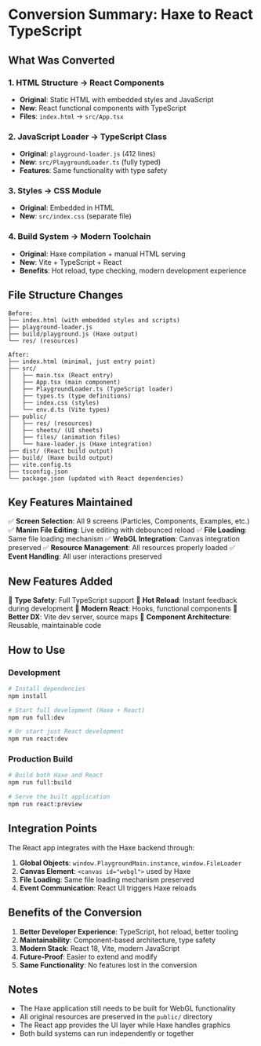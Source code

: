 # Conversion Summary: Haxe to React TypeScript

## What Was Converted

### 1. HTML Structure → React Components
- **Original**: Static HTML with embedded styles and JavaScript
- **New**: React functional components with TypeScript
- **Files**: `index.html` → `src/App.tsx`

### 2. JavaScript Loader → TypeScript Class
- **Original**: `playground-loader.js` (412 lines)
- **New**: `src/PlaygroundLoader.ts` (fully typed)
- **Features**: Same functionality with type safety

### 3. Styles → CSS Module
- **Original**: Embedded in HTML
- **New**: `src/index.css` (separate file)

### 4. Build System → Modern Toolchain
- **Original**: Haxe compilation + manual HTML serving
- **New**: Vite + TypeScript + React
- **Benefits**: Hot reload, type checking, modern development experience

## File Structure Changes

```
Before:
├── index.html (with embedded styles and scripts)
├── playground-loader.js
├── build/playground.js (Haxe output)
└── res/ (resources)

After:
├── index.html (minimal, just entry point)
├── src/
│   ├── main.tsx (React entry)
│   ├── App.tsx (main component)
│   ├── PlaygroundLoader.ts (TypeScript loader)
│   ├── types.ts (type definitions)
│   ├── index.css (styles)
│   └── env.d.ts (Vite types)
├── public/
│   ├── res/ (resources)
│   ├── sheets/ (UI sheets)
│   ├── files/ (animation files)
│   └── haxe-loader.js (Haxe integration)
├── dist/ (React build output)
├── build/ (Haxe build output)
├── vite.config.ts
├── tsconfig.json
└── package.json (updated with React dependencies)
```

## Key Features Maintained

✅ **Screen Selection**: All 9 screens (Particles, Components, Examples, etc.)
✅ **Manim File Editing**: Live editing with debounced reload
✅ **File Loading**: Same file loading mechanism
✅ **WebGL Integration**: Canvas integration preserved
✅ **Resource Management**: All resources properly loaded
✅ **Event Handling**: All user interactions preserved

## New Features Added

🚀 **Type Safety**: Full TypeScript support
🚀 **Hot Reload**: Instant feedback during development
🚀 **Modern React**: Hooks, functional components
🚀 **Better DX**: Vite dev server, source maps
🚀 **Component Architecture**: Reusable, maintainable code

## How to Use

### Development
```bash
# Install dependencies
npm install

# Start full development (Haxe + React)
npm run full:dev

# Or start just React development
npm run react:dev
```

### Production Build
```bash
# Build both Haxe and React
npm run full:build

# Serve the built application
npm run react:preview
```

## Integration Points

The React app integrates with the Haxe backend through:

1. **Global Objects**: `window.PlaygroundMain.instance`, `window.FileLoader`
2. **Canvas Element**: `<canvas id="webgl">` used by Haxe
3. **File Loading**: Same file loading mechanism preserved
4. **Event Communication**: React UI triggers Haxe reloads

## Benefits of the Conversion

1. **Better Developer Experience**: TypeScript, hot reload, better tooling
2. **Maintainability**: Component-based architecture, type safety
3. **Modern Stack**: React 18, Vite, modern JavaScript
4. **Future-Proof**: Easier to extend and modify
5. **Same Functionality**: No features lost in the conversion

## Notes

- The Haxe application still needs to be built for WebGL functionality
- All original resources are preserved in the `public/` directory
- The React app provides the UI layer while Haxe handles graphics
- Both build systems can run independently or together 